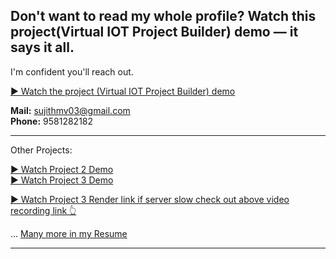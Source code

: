 ## Don't want to read my whole profile? Watch this project(Virtual IOT Project Builder) demo — it says it all.  
I'm confident you'll reach out.

[▶️ Watch the project (Virtual IOT Project Builder) demo](https://drive.google.com/file/d/162m6pDLcxppCMlKhKrVyb56NzvyYrSw_/view?usp=sharing)

**Mail:** sujithmv03@gmail.com  
**Phone:** 9581282182

---
Other Projects:

[▶️ Watch Project 2 Demo](https://drive.google.com/file/d/1msfIi2HfVQiPFAci3D7jlZ7SjaetBXaX/view?usp=sharing)  
[▶️ Watch Project 3 Demo](https://drive.google.com/file/d/1WO9ZerPKHYUw0ZVNwi0Xzo49mNFSlaSy/view?usp=sharing)

[▶️ Watch Project 3 Render link if server slow check out above video recording link 👆](https://gotogether-2z5t.onrender.com)

... [Many more in my Resume](https://drive.google.com/file/d/1J6HjD4hUUqdo1ruyw8dKMKOeS0HH8Ojp/view?usp=sharing)

---

